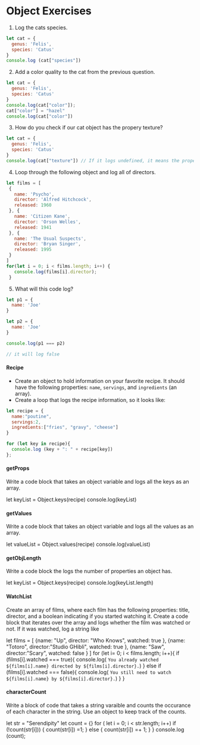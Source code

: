 # Object Exercises

1. Log the cats species.
```js
let cat = {
  genus: 'Felis',
  species: 'Catus'
}
console.log (cat["species"])
```

2. Add a color quality to the cat from the previous question.
```js
let cat = {
  genus: 'Felis',
  species: 'Catus'
}
console.log(cat["color"]);
cat["color"] = "hazel"
console.log(cat["color"])
```

3. How do you check if our cat object has the propery texture?
```js
let cat = {
  genus: 'Felis',
  species: 'Catus'
}
console.log(cat["texture"]) // If it logs undefined, it means the property does not exist inside the object
```

4. Loop through the following object and log all of directors.
``` js
let films = [
 {
   name: 'Psycho',
   director: 'Alfred Hitchcock',
   released: 1960
 }, {
   name: 'Citizen Kane',
   director: 'Orson Welles',
   released: 1941
 }, {
   name: 'The Usual Suspects',
   director: 'Bryan Singer',
   released: 1995
 }
]
for(let i = 0; i < films.length; i++) {
   console.log(films[i].director);
 }
```
5. What will this code log?
```js
let p1 = {
  name: 'Joe'
}

let p2 = {
  name: 'Joe'
}

console.log(p1 === p2)

// it will log false
```


#### Recipe

* Create an object to hold information on your favorite recipe. It should have the following properties: `name`, `servings`, and `ingredients` (an array).
* Create a loop that logs the recipe information, so it looks like:

```js
let recipe = {
  name:"poutine",
  servings:2,
  ingredients:["fries", "gravy", "cheese"]
}

for (let key in recipe){
  console.log (key + ": " + recipe[key])
};

```

#### getProps
Write a code block that takes an object variable and logs all the keys as an array.

let keyList = Object.keys(recipe)
console.log(keyList)

#### getValues
Write a code block that takes an object variable and logs all the values as an array.

let valueList = Object.values(recipe)
console.log(valueList)

#### getObjLength
Write a code block the logs the number of properties an object has.

let keyList = Object.keys(recipe)
console.log(keyList.length)


#### WatchList
Create an array of films, where each film has the following properties: title, director, and a boolean indicating if you started watching it.
Create a code block that iterates over the array and logs whether the film was watched or not. If it was watched, log a string like

let films = [
  {name: "Up",
  director: "Who Knows",
  watched: true
  },
  {name: "Totoro",
  director:"Studio GHibli",
  watched: true
  },
  {name: "Saw",
  director:"Scary",
  watched: false
  }
]
for (let i= 0; i < films.length; i++){
 if (films[i].watched === true){
  console.log( `You already watched ${films[i].name} directed by ${films[i].director}.`)
} else if (films[i].watched === false){
  console.log( `You still need to watch ${films[i].name} by ${films[i].director}.`)
  }
}


#### characterCount
Write a block of code that takes a string varaible and counts the occurance of each character in the string. Use an object to keep track of the counts.

let str = "Serendipity"
let count = {}
for ( let i = 0; i < str.length; i++)
if (!count(str[i])) {
  count(str[i]) =1;
} else {
  count(str[i]) =+ 1;
}
}
console.log (count);
